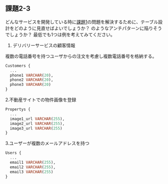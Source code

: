 ## 課題2-3

どんなサービスを開発している時に[課題1](課題2-1.md)の問題を解決するために、テーブル設計をどのように見直せばよいでしょうか？
のようなアンチパターンに陥りそうでしょうか？
最低でも1つは例を考えてみてください。

1. デリバリーサービスの顧客情報

複数の電話番号を持つユーザからの注文を考慮し複数電話番号を格納する。

```sql
Customers {
  ...
  phone1 VARCHAR(20),
  phone2 VARCHAR(20),
  phone3 VARCHAR(20)
}
```

2.不動産サイトでの物件画像を登録

```sql
Propertys {
  ...
  image1_url VARCHAR(255),
  image2_url VARCHAR(255),
  image3_url VARCHAR(255)	
}
```

3.ユーザーが複数のメールアドレスを持つ

```sql
Users {
  ...
  email1 VARCHAR(255),
  email2 VARCHAR(255),
  email3 VARCHAR(255)
}
```
